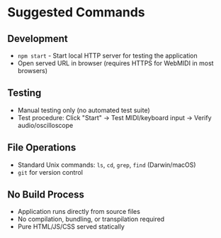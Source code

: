 # Suggested Commands

## Development
- `npm start` - Start local HTTP server for testing the application
- Open served URL in browser (requires HTTPS for WebMIDI in most browsers)

## Testing
- Manual testing only (no automated test suite)
- Test procedure: Click "Start" → Test MIDI/keyboard input → Verify audio/oscilloscope

## File Operations
- Standard Unix commands: `ls`, `cd`, `grep`, `find` (Darwin/macOS)
- `git` for version control

## No Build Process
- Application runs directly from source files
- No compilation, bundling, or transpilation required
- Pure HTML/JS/CSS served statically
